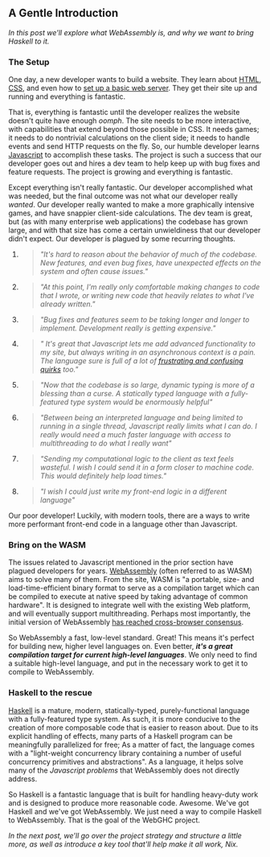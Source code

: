 ## A Gentle Introduction
_In this post we'll explore what WebAssembly is, and why we want to bring Haskell to it._

### The Setup
One day, a new developer wants to build a website. They learn about [HTML](https://www.w3schools.com/html/), [CSS](https://www.w3schools.com/css/), and even how to [set up a basic web server](http://www.instructables.com/id/Set-up-your-very-own-Web-server/). They get their site up and running and everything is fantastic.  

That is, everything is fantastic until the developer realizes the website doesn't quite have enough _oomph_. The site needs to be more interactive, with capabilities that extend beyond those possible in CSS. It needs games; it needs to do nontrivial calculations on the client side; it needs to handle events and send HTTP requests on the fly. So, our humble developer learns [Javascript](https://www.w3schools.com/js/) to accomplish these tasks. The project is such a success that our developer goes out and hires a dev team to help keep up with bug fixes and feature requests. The project is growing and everything is fantastic.

Except everything isn't really fantastic. Our developer accomplished what was needed, but the final outcome was not what our developer really _wanted_. Our developer really wanted to make a more graphically intensive games, and have snappier client-side calculations. The dev team is great, but (as with many enterprise web applications) the codebase has grown large, and with that size has come a certain unwieldiness that our developer didn't expect. Our developer is plagued by some recurring thoughts.  
1. >_"It's hard to reason about the behavior of much of the codebase. New features, and even bug fixes, have unexpected effects on the system and often cause issues."_
2. >_"At this point, I'm really only comfortable making changes to code that I wrote, or writing new code that heavily relates to what I've already written."_
3. >_"Bug fixes and features seem to be taking longer and longer to implement. Development really is getting expensive."_
4. >_" It's great that Javascript lets me add advanced functionality to my site, but always writing in an asynchronous context is a pain. The language sure is full of a lot of [frustrating and confusing quirks](https://whydoesitsuck.com/why-does-javascript-suck/) too."_
5. >_"Now that the codebase is so large, dynamic typing is more of a blessing than a curse. A statically typed language with a fully-featured type system would be enormously helpful"_
6. >_"Between being an interpreted language and being limited to running in a single thread, Javascript really limits what I can do. I really would need a much faster language with access to multithreading to do what I really want"_
7. >_"Sending my computational logic to the client as text feels wasteful. I wish I could send it in a form closer to machine code. This would definitely help load times."_
8. >_"I wish I could just write my front-end logic in a different language"_  

Our poor developer! Luckily, with modern tools, there are a ways to write more performant front-end code in a language other than Javascript.

### Bring on the WASM
The issues related to Javascript mentioned in the prior section have plagued developers for years. [WebAssembly](http://webassembly.org/) (often referred to as WASM) aims to solve many of them. From the site, WASM is "a portable, size- and load-time-efficient binary format to serve as a compilation target which can be compiled to execute at native speed by taking advantage of common hardware". It is designed to integrate well with the existing Web platform, and will eventually support multithreading. Perhaps most importantly, the initial version of WebAssembly [has reached cross-browser consensus](http://webassembly.org/roadmap/).  

So WebAssembly a fast, low-level standard. Great! This means it's perfect for building new, higher level languages on. Even better, _**it's a great compilation target for current high-level languages**_. We only need to find a suitable high-level language, and put in the necessary work to get it to compile to WebAssembly.

### Haskell to the rescue
[Haskell](https://www.haskell.org/) is a mature, modern, statically-typed, purely-functional language with a fully-featured type system. As such, it is more conducive to the creation of more composable code that is easier to reason about. Due to its explicit handling of effects, many parts of a Haskell program can be meaningfully parallelized for free; As a matter of fact, the language comes with a "light-weight concurrency library containing a number of useful concurrency primitives and abstractions". As a language, it helps solve many of the _Javascript problems_ that WebAssembly does not directly address.

So Haskell is a fantastic language that is built for handling heavy-duty work and is designed to produce more reasonable code. Awesome. We've got Haskell and we've got WebAssembly. We just need a way to compile Haskell to WebAssembly. That is the goal of the WebGHC project.  

_In the next post, we'll go over the project strategy and structure a little more, as well as introduce a key tool that'll help make it all work, Nix._
